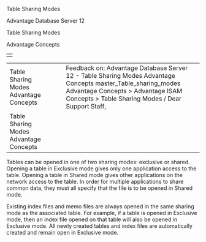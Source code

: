 Table Sharing Modes




Advantage Database Server 12  

Table Sharing Modes

Advantage Concepts

|  |
| --- |
|  |

|  |  |  |  |  |
| --- | --- | --- | --- | --- |
| Table Sharing Modes  Advantage Concepts |  |  | Feedback on: Advantage Database Server 12 - Table Sharing Modes Advantage Concepts master\_Table\_sharing\_modes Advantage Concepts > Advantage ISAM Concepts > Table Sharing Modes / Dear Support Staff, |  |
| Table Sharing Modes  Advantage Concepts |  |  |  |  |

Tables can be opened in one of two sharing modes: exclusive or shared. Opening a table in Exclusive mode gives only one application access to the table. Opening a table in Shared mode gives other applications on the network access to the table. In order for multiple applications to share common data, they must all specify that the file is to be opened in Shared mode.

Existing index files and memo files are always opened in the same sharing mode as the associated table. For example, if a table is opened in Exclusive mode, then an index file opened on that table will also be opened in Exclusive mode. All newly created tables and index files are automatically created and remain open in Exclusive mode.